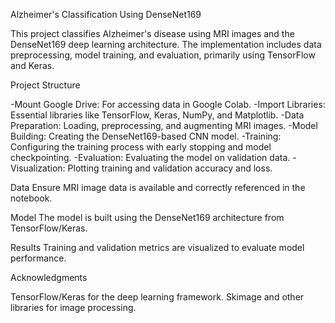 Alzheimer's Classification Using DenseNet169

This project classifies Alzheimer's disease using MRI images and the DenseNet169 deep learning architecture. The implementation includes data preprocessing, model training, and evaluation, primarily using TensorFlow and Keras.

Project Structure

-Mount Google Drive: For accessing data in Google Colab.
-Import Libraries: Essential libraries like TensorFlow, Keras, NumPy, and Matplotlib.
-Data Preparation: Loading, preprocessing, and augmenting MRI images.
-Model Building: Creating the DenseNet169-based CNN model.
-Training: Configuring the training process with early stopping and model checkpointing.
-Evaluation: Evaluating the model on validation data.
-Visualization: Plotting training and validation accuracy and loss.

Data
Ensure MRI image data is available and correctly referenced in the notebook.

Model
The model is built using the DenseNet169 architecture from TensorFlow/Keras.

Results
Training and validation metrics are visualized to evaluate model performance.

Acknowledgments

TensorFlow/Keras for the deep learning framework.
Skimage and other libraries for image processing.
